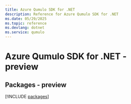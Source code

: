```yaml
---
title: Azure Qumulo SDK for .NET
description: Reference for Azure Qumulo SDK for .NET
ms.date: 05/29/2025
ms.topic: reference
ms.devlang: dotnet
ms.service: qumulo
---
```

# Azure Qumulo SDK for .NET - preview
## Packages - preview
[!INCLUDE [packages](qumulo-index.md)]
